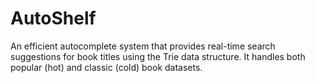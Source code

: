 # AutoShelf
An efficient autocomplete system that provides real-time search suggestions for book titles using the Trie data structure. It handles both popular (hot) and classic (cold) book datasets.
